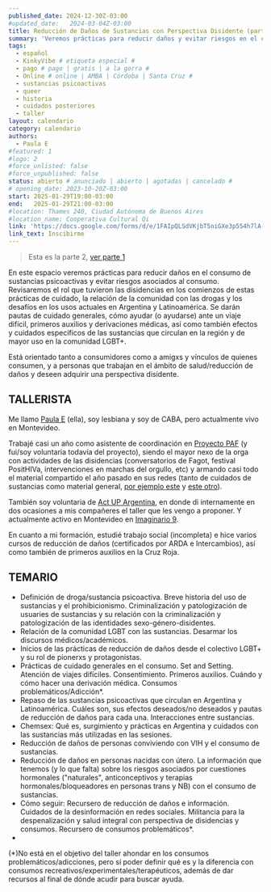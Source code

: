 ```yaml
---
published_date: 2024-12-30Z-03:00
#updated_date:   2024-03-04Z-03:00
title: Reducción de Daños de Sustancias con Perspectiva Disidente (parte 2 de 2)
summary: 'Veremos prácticas para reducir daños y evitar riesgos en el consumo de sustancias psicoactivas. Revisaremos el rol que tuvieron las disidencias en los comienzos de estas prácticas de cuidado, la relación de la comunidad con las drogas y los desafíos en los usos actuales en Argentina y Latinoamérica. Se darán pautas de cuidado generales, cómo ayudar (o ayudarse) ante un viaje difícil, primeros auxilios y derivaciones médicas.'
tags:
  - español
  - KinkyVibe # etiqueta especial #
  - pago # pago | gratis | a la gorra #
  - Online # online | AMBA | Córdoba | Santa Cruz #
  - sustancias psicoactivas
  - queer
  - historia
  - cuidados posteriores
  - taller
layout: calendario
category: calendario
authors:
  - Paula E
#featured: 1
#logo: 2
#force_unlisted: false
#force_unpublished: false
status: abierto # anunciado | abierto | agotadas | cancelado #
# opening_date: 2023-10-20Z-03:00
start: 2025-01-29T19:00-03:00
end:   2025-01-29T21:00-03:00
#location: Thames 240, Ciudad Autónoma de Buenos Aires
#location_name: Cooperativa Cultural Qi
link: 'https://docs.google.com/forms/d/e/1FAIpQLSdVKjbT5niGXe3p554h7lA-bMlljIFy_ch_mDHeMwK8nadzEw/viewform'
link_text: Inscibirme
---
```

> Esta es la parte 2, [ver parte 1](/calendario/taller-reduccion-de-danos-2024-01)

En este espacio veremos prácticas para reducir daños en el consumo de sustancias psicoactivas y evitar riesgos asociados al consumo. Revisaremos el rol que tuvieron las disidencias en los comienzos de estas prácticas de cuidado, la relación de la comunidad con las drogas y los desafíos en los usos actuales en Argentina y Latinoamérica. Se darán pautas de cuidado generales, cómo ayudar (o ayudarse) ante un viaje difícil, primeros auxilios y derivaciones médicas, así como también efectos y cuidados específicos de las sustancias que circulan en la región y de mayor uso en la comunidad LGBT+.

Está orientado tanto a consumidores como a amigxs y vínculos de quienes consumen, y a personas que trabajan en el ámbito de salud/reducción de daños y deseen adquirir una perspectiva disidente.

## TALLERISTA
Me llamo [Paula E](https://www.instagram.com/tortarepostera) (ella), soy lesbiana y soy de CABA, pero actualmente vivo en Montevideo. 

Trabajé casi un año como asistente de coordinación en [Proyecto PAF](https://www.instagram.com/paf_proyecto/) (y fui/soy voluntaria todavía del proyecto), siendo el mayor nexo de la orga con actividades de las disidencias (conversatorios de Fagot, festival PositHIVa, intervenciones en marchas del orgullo, etc) y armando casi todo el material compartido el año pasado en sus redes (tanto de cuidados de sustancias como material general, [por ejemplo este](https://www.instagram.com/p/CuFP2PILe-J/) y [este otro](https://www.instagram.com/p/Cu71Db3vKLj)).

También soy voluntaria de [Act UP Argentina](https://www.instagram.com/actup.ar/), en donde di internamente en dos ocasiones a mis compañeres el taller que les vengo a proponer. Y actualmente activo en Montevideo en [Imaginario 9](https://www.instagram.com/imaginario_nueve/).

En cuanto a mi formación, estudié trabajo social (incompleta) e hice varios cursos de reducción de daños (certificados por ARDA e Intercambios), así como también de primeros auxilios en la Cruz Roja.

## TEMARIO
- Definición de droga/sustancia psicoactiva. Breve historia del uso de sustancias y el prohibicionismo. Criminalización y patologización de usuaries de sustancias y su relación con la criminalización y patologización de las identidades sexo-género-disidentes.
- Relación de la comunidad LGBT con las sustancias. Desarmar los discursos médicos/académicos.
- Inicios de las prácticas de reducción de daños desde el colectivo LGBT+ y su rol de pionerxs y protagonistas.
- Prácticas de cuidado generales en el consumo. Set and Setting. Atención de viajes difíciles. Consentimiento. Primeros auxilios. Cuándo y cómo hacer una derivación médica. Consumos problemáticos/Adicción*.
- Repaso de las sustancias psicoactivas que circulan en Argentina y Latinoamérica. Cuáles son, sus efectos deseados/no deseados y pautas de reducción de daños para cada una. Interacciones entre sustancias.
- Chemsex: Qué es, surgimiento y prácticas en Argentina y cuidados con las sustancias más utilizadas en las sesiones.
- Reducción de daños de personas conviviendo con VIH y el consumo de sustancias.
- Reducción de daños en personas nacidas con útero. La información que tenemos (y lo que falta) sobre los riesgos asociados por cuestiones hormonales ("naturales", anticonceptivos y terapias hormonales/bloqueadores en personas trans y NB) con el consumo de sustancias.
- Cómo seguir: Recursero de reducción de daños e información. Cuidados de la desinformación en redes sociales. Militancia para la despenalización y salud integral con perspectiva de disidencias y consumos. Recursero de consumos problemáticos*.
- 
(*)No está en el objetivo del taller ahondar en los consumos problemáticos/adicciones, pero sí poder definir qué es y la diferencia con consumos recreativos/experimentales/terapéuticos, además de dar recursos al final de dónde acudir para buscar ayuda.
